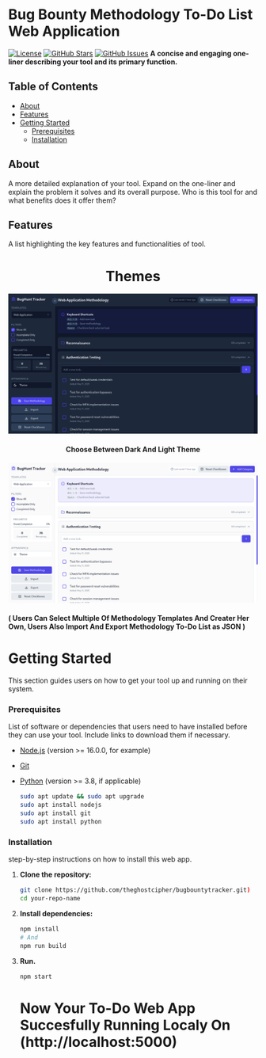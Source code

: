 # Bug Bounty Methodology To-Do List Web Application

[![License](https://img.shields.io/badge/License-MIT-yellow.svg)](https://opensource.org/licenses/MIT) [![GitHub Stars](https://img.shields.io/github/stars/your-username/your-repo-name)](https://github.com/your-username/your-repo-name) [![GitHub Issues](https://img.shields.io/github/issues/your-username/your-repo-name)](https://github.com/your-username/your-repo-name/issues) **A concise and engaging one-liner describing your tool and its primary function.**

## Table of Contents

* [About](#about)
* [Features](#features)
* [Getting Started](#getting-started)
    * [Prerequisites](#prerequisites)
    * [Installation](#installation)

## About

A more detailed explanation of your tool. Expand on the one-liner and explain the problem it solves and its overall purpose. Who is this tool for and what benefits does it offer them?

## Features

A list highlighting the key features and functionalities of tool.
  <h1 align="center">Themes</h1> 
  
  ![darktheme Screenshot](screenshots/dark.png)
   
  <h4 align= "center">Choose Between Dark And Light Theme</h4>
   
  ![lightheme Screenshot](screenshots/light.png)

  <h4 align="left">( Users Can Select Multiple Of Methodology Templates And Creater Her Own, Users Also Import And Export  Methodology To-Do List as JSON )</h4>
  <h1></h1>

  <p></p>
  <p></p>
  
  # Getting Started

This section guides users on how to get your tool up and running on their system.

### Prerequisites

List of software or dependencies that users need to have installed before they can use your tool. Include links to download them if necessary.

* [Node.js](https://nodejs.org/) (version >= 16.0.0, for example)
* [Git](https://git-scm.com/)
* [Python](https://www.python.org/) (version >= 3.8, if applicable)

  ```bash
  sudo apt update && sudo apt upgrade
  sudo apt install nodejs
  sudo apt install git
  sudo apt install python
  ```
### Installation

step-by-step instructions on how to install this web app.

1.  **Clone the repository:**
    ```bash
    git clone https://github.com/theghostcipher/bugbountytracker.git)
    cd your-repo-name
    ```

2.  **Install dependencies:**
    ```bash
    npm install
    # And
    npm run build
    ```

3.  **Run.**
    ```bash
    npm start
    ```
    # Now Your To-Do Web App Succesfully Running Localy On (http://localhost:5000)
